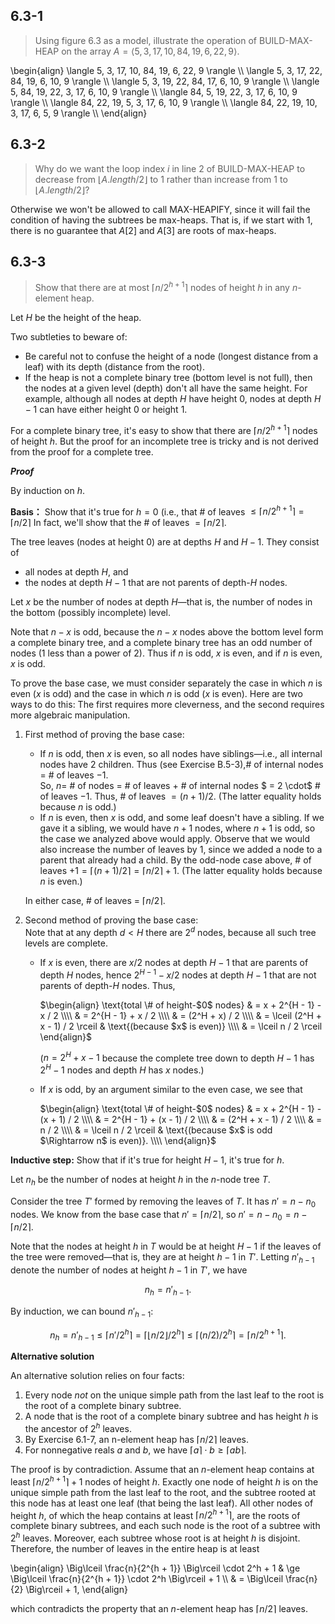 ## 6.3-1

> Using figure 6.3 as a model, illustrate the operation of $\text{BUILD-MAX-HEAP}$ on the array $A = \langle 5, 3, 17, 10, 84, 19, 6, 22, 9 \rangle$.

\begin{align}
\langle  5,  3, 17, 10, 84, 19, 6, 22, 9 \rangle \\\\
\langle  5,  3, 17, 22, 84, 19, 6, 10, 9 \rangle \\\\
\langle  5,  3, 19, 22, 84, 17, 6, 10, 9 \rangle \\\\
\langle  5, 84, 19, 22,  3, 17, 6, 10, 9 \rangle \\\\
\langle 84,  5, 19, 22,  3, 17, 6, 10, 9 \rangle \\\\
\langle 84, 22, 19,  5,  3, 17, 6, 10, 9 \rangle \\\\
\langle 84, 22, 19, 10,  3, 17, 6,  5, 9 \rangle \\\\
\end{align}

## 6.3-2

> Why do we want the loop index $i$ in line 2 of $\text{BUILD-MAX-HEAP}$ to decrease from $\lfloor A.length / 2 \rfloor$ to $1$ rather than increase from $1$ to $\lfloor A.length/2 \rfloor$?

Otherwise we won't be allowed to call $\text{MAX-HEAPIFY}$, since it will fail the condition of having the subtrees be max-heaps. That is, if we start with $1$, there is no guarantee that $A[2]$ and $A[3]$ are roots of max-heaps.

## 6.3-3

> Show that there are at most $\lceil n / 2^{h + 1} \rceil$ nodes of height $h$ in any $n$-element heap.

Let $H$ be the height of the heap.

Two subtleties to beware of:

- Be careful not to confuse the height of a node (longest distance from a leaf) with its depth (distance from the root).
- If the heap is not a complete binary tree (bottom level is not full), then the nodes at a given level (depth) don't all have the same height. For example, although all nodes at depth $H$ have height $0$, nodes at depth $H - 1$ can have either height $0$ or height $1$.

For a complete binary tree, it's easy to show that there are $\lceil n / 2^{h + 1}\rceil$ nodes of height $h$. But the proof for an incomplete tree is tricky and is not derived from the proof for a complete tree.

***Proof*** 

By induction on $h$.

**Basis：** Show that it's true for $h = 0$ (i.e., that # of leaves $\le \lceil n / 2^{h + 1} \rceil = \lceil n / 2 \rceil$ In fact, we'll show that the # of leaves $= \lceil n / 2 \rceil$.

The tree leaves (nodes at height $0$) are at depths $H$ and $H - 1$. They consist of

- all nodes at depth $H$, and
- the nodes at depth $H - 1$ that are not parents of depth-$H$ nodes.

Let $x$ be the number of nodes at depth $H$—that is, the number of nodes in the bottom (possibly incomplete) level.

Note that $n - x$ is odd, because the $n - x$ nodes above the bottom level form a complete binary tree, and a complete binary tree has an odd number of nodes ($1$ less than a power of $2$). Thus if $n$ is odd, $x$ is even, and if $n$ is even, $x$ is odd.

To prove the base case, we must consider separately the case in which $n$ is even ($x$ is odd) and the case in which $n$ is odd ($x$ is even). Here are two ways to do this: The first requires more cleverness, and the second requires more algebraic manipulation.

1. First method of proving the base case:  
   
    - If $n$ is odd, then $x$ is even, so all nodes have siblings—i.e., all internal nodes have $2$ children. Thus (see Exercise B.5-3),# of internal nodes $=$ # of leaves $- 1$.  
        So, $n =$ # of nodes $=$ # of leaves $+$ # of internal nodes $ = 2 \cdot$ # of leaves $- 1$. Thus, # of leaves $= (n + 1) / 2$. (The latter equality holds because $n$ is odd.)
    - If $n$ is even, then $x$ is odd, and some leaf doesn't have a sibling. If we gave it a sibling, we would have $n + 1$ nodes, where $n + 1$ is odd, so the case we analyzed above would apply. Observe that we would also increase the number of leaves by $1$, since we added a node to a parent that already had a child. By the odd-node case above, # of leaves $+ 1 = \lceil (n + 1) / 2 \rceil = \lceil n / 2 \rceil + 1$. (The latter equality holds because $n$ is even.)  

    In either case, # of leaves = $\lceil n / 2 \rceil$.  

2. Second method of proving the base case:  
    Note that at any depth $d < H$ there are $2^d$ nodes, because all such tree levels are complete.  
    
    - If $x$ is even, there are $x / 2$ nodes at depth $H - 1$ that are parents of depth $H$ nodes, hence $2^{H - 1} - x / 2$ nodes at depth $H - 1$ that are not parents of depth-$H$ nodes. Thus,
    
        $\begin{align}
            \text{total \# of height-$0$ nodes}
            & = x + 2^{H - 1} - x / 2 \\\\
            & = 2^{H - 1} + x / 2 \\\\
            & = (2^H + x) / 2 \\\\
            & = \lceil (2^H + x - 1) / 2 \rceil & \text{(because $x$ is even)} \\\\
            & = \lceil n / 2 \rceil
        \end{align}$

        ($n = 2^H + x - 1$ because the complete tree down to depth $H - 1$ has $2^H - 1$ nodes and depth $H$ has $x$ nodes.)

    - If $x$ is odd, by an argument similar to the even case, we see that
    
        $\begin{align}
            \text{total \# of height-$0$ nodes}
            & = x + 2^{H - 1} - (x + 1) / 2 \\\\
            & = 2^{H - 1} + (x - 1) / 2 \\\\
            & = (2^H + x - 1) / 2 \\\\
            & = n / 2 \\\\
            & = \lceil n / 2 \rceil & \text{(because $x$ is odd $\Rightarrow n$ is even)}. \\\\
        \end{align}$
    

**Inductive step:** Show that if it's true for height $H - 1$, it's true for $h$.

Let $n_h$ be the number of nodes at height $h$ in the $n$-node tree $T$.

Consider the tree $T'$ formed by removing the leaves of $T$. It has $n' = n - n_0$ nodes. We know from the base case that $n' = \lceil n / 2 \rceil$, so $n' = n - n_0 = n - \lceil n / 2 \rceil$.

Note that the nodes at height $h$ in $T$ would be at height $H - 1$ if the leaves of the tree were removed—that is, they are at height $h - 1$ in $T'$. Letting $n'_{h - 1}$ denote the number of nodes at height $h - 1$ in $T'$, we have

$$n_h = n'_{h - 1}.$$

By induction, we can bound $n'_{h - 1}$:

$$n_h = n'_{h - 1} \le \lceil n' / 2^h \rceil = \big\lceil\lfloor n / 2 \rfloor / 2^h \big\rceil \le \lceil (n / 2) / 2^h \rceil = \lceil n / 2^{h + 1} \rceil.$$

**Alternative solution**

An alternative solution relies on four facts:

1. Every node *not* on the unique simple path from the last leaf to the root is the root of a complete binary subtree.
2. A node that is the root of a complete binary subtree and has height $h$ is the ancestor of $2^h$ leaves.
3. By Exercise 6.1-7, an n-element heap has $\lceil n / 2 \rceil$ leaves.
4. For nonnegative reals $a$ and $b$, we have $\lceil a \rceil \cdot b \ge \lceil ab \rceil$.

The proof is by contradiction. Assume that an $n$-element heap contains at least $\lceil n / 2^{h + 1} \rceil + 1$ nodes of height $h$. Exactly one node of height $h$ is on the unique simple path from the last leaf to the root, and the subtree rooted at this node has at least one leaf (that being the last leaf). All other nodes of height $h$, of which the heap contains at least $\lceil n / 2^{h + 1} \rceil$, are the roots of complete binary subtrees, and each such node is the root of a subtree with $2^h$ leaves. Moreover, each subtree whose root is at height $h$ is disjoint. Therefore, the number of leaves in the entire heap is at least 

\begin{align}
\Big\lceil \frac{n}{2^{h + 1}} \Big\rceil \cdot 2^h + 1
& \ge \Big\lceil \frac{n}{2^{h + 1}} \cdot 2^h \Big\rceil + 1 \\\\
& =   \Big\lceil \frac{n}{2} \Big\rceil + 1,
\end{align}

which contradicts the property that an $n$-element heap has $\lceil n / 2 \rceil$ leaves.

